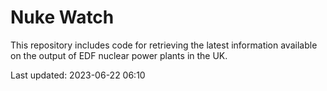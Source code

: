 # Nuke Watch

This repository includes code for retrieving the latest information available on the output of EDF nuclear power plants in the UK.

Last updated: 2023-06-22 06:10